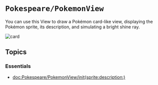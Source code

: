# ``Pokespeare/PokemonView``

You can use this View to draw a Pokémon card-like view, displaying the Pokémon sprite, its description, and simulating a bright shine ray.

![card](card.png "Example of card")

## Topics

### Essentials

- <doc:Pokespeare/PokemonView/init(sprite:description:)>



